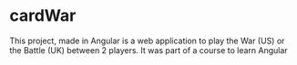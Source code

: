 ﻿# cardWar
This project, made in Angular is a web application to play the War (US) or the Battle (UK) between 2 players. It was part of a course to learn Angular

